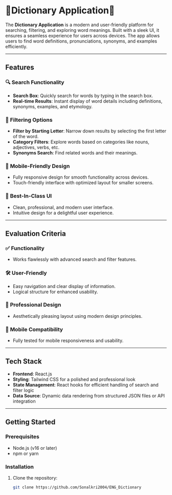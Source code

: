 # 🔻Dictionary Application🔻

The **Dictionary Application** is a modern and user-friendly platform for searching, filtering, and exploring word meanings. Built with a sleek UI, it ensures a seamless experience for users across devices. The app allows users to find word definitions, pronunciations, synonyms, and examples efficiently.

---

## Features

### 🔍 **Search Functionality**
- **Search Box**: Quickly search for words by typing in the search box.
- **Real-time Results**: Instant display of word details including definitions, synonyms, examples, and etymology.

### 🔖 **Filtering Options**
- **Filter by Starting Letter**: Narrow down results by selecting the first letter of the word.
- **Category Filters**: Explore words based on categories like nouns, adjectives, verbs, etc.
- **Synonyms Search**: Find related words and their meanings.

### 📱 **Mobile-Friendly Design**
- Fully responsive design for smooth functionality across devices.
- Touch-friendly interface with optimized layout for smaller screens.

### 🎨 **Best-In-Class UI**
- Clean, professional, and modern user interface.
- Intuitive design for a delightful user experience.

---

## Evaluation Criteria

### ✅ **Functionality**
- Works flawlessly with advanced search and filter features.

### 🛠️ **User-Friendly**
- Easy navigation and clear display of information.
- Logical structure for enhanced usability.

### 🎨 **Professional Design**
- Aesthetically pleasing layout using modern design principles.

### 📲 **Mobile Compatibility**
- Fully tested for mobile responsiveness and usability.

---

## Tech Stack

- **Frontend**: React.js
- **Styling**: Tailwind CSS for a polished and professional look
- **State Management**: React hooks for efficient handling of search and filter logic
- **Data Source**: Dynamic data rendering from structured JSON files or API integration

---

## Getting Started

### Prerequisites
- Node.js (v16 or later)
- npm or yarn

### Installation
1. Clone the repository:
   ```bash
   git clone https://github.com/Sonalkri2004/ENG_Dictionary
